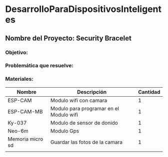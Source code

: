 # DesarrolloParaDispositivosInteligentes

## Nombre del Proyecto: Security Bracelet

### Objetivo:

### Problemática que resuelve:


### Materiales:
| Nombre     | Descripción | Cantidad|
| ---------- | ------ | ------ |
| ESP-CAM    | Modulo wifi con camara | 1 |
| ESP-CAM-MB | Modulo para programar en el Modulo wifi | 1 |
| Ky-037     | Modulo de sensor de donido | 1 |
| Neo-6m     | Modulo Gps | 1 |
| Memoria micro sd | Guardar las fotos de la camara | 1 |
|            | | |
